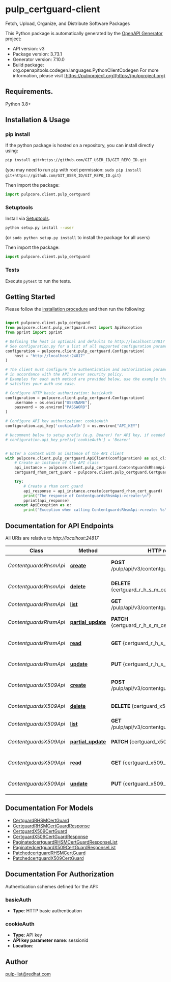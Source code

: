 # pulp_certguard-client
Fetch, Upload, Organize, and Distribute Software Packages

This Python package is automatically generated by the [OpenAPI Generator](https://openapi-generator.tech) project:

- API version: v3
- Package version: 3.73.1
- Generator version: 7.10.0
- Build package: org.openapitools.codegen.languages.PythonClientCodegen
For more information, please visit [https://pulpproject.org](https://pulpproject.org)

## Requirements.

Python 3.8+

## Installation & Usage
### pip install

If the python package is hosted on a repository, you can install directly using:

```sh
pip install git+https://github.com/GIT_USER_ID/GIT_REPO_ID.git
```
(you may need to run `pip` with root permission: `sudo pip install git+https://github.com/GIT_USER_ID/GIT_REPO_ID.git`)

Then import the package:
```python
import pulpcore.client.pulp_certguard
```

### Setuptools

Install via [Setuptools](http://pypi.python.org/pypi/setuptools).

```sh
python setup.py install --user
```
(or `sudo python setup.py install` to install the package for all users)

Then import the package:
```python
import pulpcore.client.pulp_certguard
```

### Tests

Execute `pytest` to run the tests.

## Getting Started

Please follow the [installation procedure](#installation--usage) and then run the following:

```python

import pulpcore.client.pulp_certguard
from pulpcore.client.pulp_certguard.rest import ApiException
from pprint import pprint

# Defining the host is optional and defaults to http://localhost:24817
# See configuration.py for a list of all supported configuration parameters.
configuration = pulpcore.client.pulp_certguard.Configuration(
    host = "http://localhost:24817"
)

# The client must configure the authentication and authorization parameters
# in accordance with the API server security policy.
# Examples for each auth method are provided below, use the example that
# satisfies your auth use case.

# Configure HTTP basic authorization: basicAuth
configuration = pulpcore.client.pulp_certguard.Configuration(
    username = os.environ["USERNAME"],
    password = os.environ["PASSWORD"]
)

# Configure API key authorization: cookieAuth
configuration.api_key['cookieAuth'] = os.environ["API_KEY"]

# Uncomment below to setup prefix (e.g. Bearer) for API key, if needed
# configuration.api_key_prefix['cookieAuth'] = 'Bearer'


# Enter a context with an instance of the API client
with pulpcore.client.pulp_certguard.ApiClient(configuration) as api_client:
    # Create an instance of the API class
    api_instance = pulpcore.client.pulp_certguard.ContentguardsRhsmApi(api_client)
    certguard_rhsm_cert_guard = pulpcore.client.pulp_certguard.CertguardRHSMCertGuard() # CertguardRHSMCertGuard | 

    try:
        # Create a rhsm cert guard
        api_response = api_instance.create(certguard_rhsm_cert_guard)
        print("The response of ContentguardsRhsmApi->create:\n")
        pprint(api_response)
    except ApiException as e:
        print("Exception when calling ContentguardsRhsmApi->create: %s\n" % e)

```

## Documentation for API Endpoints

All URIs are relative to *http://localhost:24817*

Class | Method | HTTP request | Description
------------ | ------------- | ------------- | -------------
*ContentguardsRhsmApi* | [**create**](docs/ContentguardsRhsmApi.md#create) | **POST** /pulp/api/v3/contentguards/certguard/rhsm/ | Create a rhsm cert guard
*ContentguardsRhsmApi* | [**delete**](docs/ContentguardsRhsmApi.md#delete) | **DELETE** {certguard_r_h_s_m_cert_guard_href} | Delete a rhsm cert guard
*ContentguardsRhsmApi* | [**list**](docs/ContentguardsRhsmApi.md#list) | **GET** /pulp/api/v3/contentguards/certguard/rhsm/ | List rhsm cert guards
*ContentguardsRhsmApi* | [**partial_update**](docs/ContentguardsRhsmApi.md#partial_update) | **PATCH** {certguard_r_h_s_m_cert_guard_href} | Update a rhsm cert guard
*ContentguardsRhsmApi* | [**read**](docs/ContentguardsRhsmApi.md#read) | **GET** {certguard_r_h_s_m_cert_guard_href} | Inspect a rhsm cert guard
*ContentguardsRhsmApi* | [**update**](docs/ContentguardsRhsmApi.md#update) | **PUT** {certguard_r_h_s_m_cert_guard_href} | Update a rhsm cert guard
*ContentguardsX509Api* | [**create**](docs/ContentguardsX509Api.md#create) | **POST** /pulp/api/v3/contentguards/certguard/x509/ | Create a x509 cert guard
*ContentguardsX509Api* | [**delete**](docs/ContentguardsX509Api.md#delete) | **DELETE** {certguard_x509_cert_guard_href} | Delete a x509 cert guard
*ContentguardsX509Api* | [**list**](docs/ContentguardsX509Api.md#list) | **GET** /pulp/api/v3/contentguards/certguard/x509/ | List x509 cert guards
*ContentguardsX509Api* | [**partial_update**](docs/ContentguardsX509Api.md#partial_update) | **PATCH** {certguard_x509_cert_guard_href} | Update a x509 cert guard
*ContentguardsX509Api* | [**read**](docs/ContentguardsX509Api.md#read) | **GET** {certguard_x509_cert_guard_href} | Inspect a x509 cert guard
*ContentguardsX509Api* | [**update**](docs/ContentguardsX509Api.md#update) | **PUT** {certguard_x509_cert_guard_href} | Update a x509 cert guard


## Documentation For Models

 - [CertguardRHSMCertGuard](docs/CertguardRHSMCertGuard.md)
 - [CertguardRHSMCertGuardResponse](docs/CertguardRHSMCertGuardResponse.md)
 - [CertguardX509CertGuard](docs/CertguardX509CertGuard.md)
 - [CertguardX509CertGuardResponse](docs/CertguardX509CertGuardResponse.md)
 - [PaginatedcertguardRHSMCertGuardResponseList](docs/PaginatedcertguardRHSMCertGuardResponseList.md)
 - [PaginatedcertguardX509CertGuardResponseList](docs/PaginatedcertguardX509CertGuardResponseList.md)
 - [PatchedcertguardRHSMCertGuard](docs/PatchedcertguardRHSMCertGuard.md)
 - [PatchedcertguardX509CertGuard](docs/PatchedcertguardX509CertGuard.md)


<a id="documentation-for-authorization"></a>
## Documentation For Authorization


Authentication schemes defined for the API:
<a id="basicAuth"></a>
### basicAuth

- **Type**: HTTP basic authentication

<a id="cookieAuth"></a>
### cookieAuth

- **Type**: API key
- **API key parameter name**: sessionid
- **Location**: 


## Author

pulp-list@redhat.com


